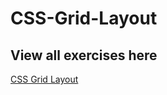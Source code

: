 # CSS-Grid-Layout

## View all exercises here

[CSS Grid Layout](https://farooqalwi.github.io/CSS-Grid-Layout)
